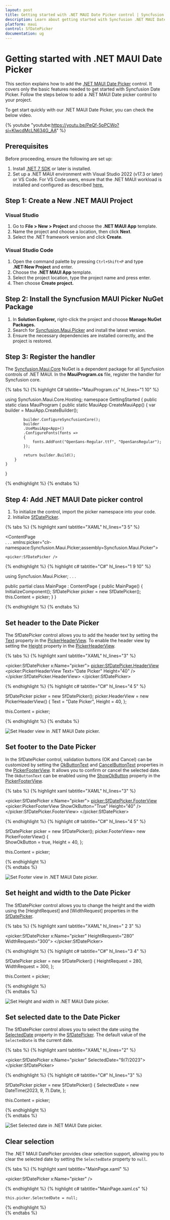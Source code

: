 ```yaml
---
layout: post
title: Getting started with .NET MAUI Date Picker control | Syncfusion
description: Learn about getting started with Syncfusion .NET MAUI Date Picker (SfDatePicker) control and its basic features.
platform: maui
control: SfDatePicker
documentation: ug
---
```


# Getting started with .NET MAUI Date Picker
This section explains how to add the [.NET MAUI Date Picker](https://www.syncfusion.com/maui-controls/maui-datepicker) control. It covers only the basic features needed to get started with Syncfusion Date Picker. Follow the steps below to add a .NET MAUI Date picker control to your project.

To get start quickly with our .NET MAUI Date Picker, you can check the below video.

{% youtube "youtube:https://youtu.be/PeQf-5pPCWo?si=KlwcdMcLN634G_AA" %}

## Prerequisites

Before proceeding, ensure the following are set up:
1. Install [.NET 7 SDK](https://dotnet.microsoft.com/en-us/download/dotnet/7.0) or later is installed.
2. Set up a .NET MAUI environment with Visual Studio 2022 (v17.3 or later) or VS Code. For VS Code users, ensure that the .NET MAUI workload is installed and configured as described [here.](https://learn.microsoft.com/en-us/dotnet/maui/get-started/installation?view=net-maui-8.0&tabs=visual-studio-code)

## Step 1: Create a New .NET MAUI Project

### Visual Studio

1. Go to **File > New > Project** and choose the **.NET MAUI App** template.
2. Name the project and choose a location, then click **Next**.
3. Select the .NET framework version and click **Create**.

### Visual Studio Code

1. Open the command palette by pressing `Ctrl+Shift+P` and type **.NET:New Project** and enter.
2. Choose the **.NET MAUI App** template.
3. Select the project location, type the project name and press enter.
4. Then choose **Create project.**

## Step 2: Install the Syncfusion MAUI Picker NuGet Package

1. In **Solution Explorer,** right-click the project and choose **Manage NuGet Packages.**
2. Search for [Syncfusion.Maui.Picker](https://www.nuget.org/packages/Syncfusion.Maui.Picker/) and install the latest version.
3. Ensure the necessary dependencies are installed correctly, and the project is restored.

## Step 3: Register the handler

The [Syncfusion.Maui.Core](https://www.nuget.org/packages/Syncfusion.Maui.Core/) NuGet is a dependent package for all Syncfusion controls of .NET MAUI. In the **MauiProgram.cs** file, register the handler for Syncfusion core.

{% tabs %}
{% highlight C# tabtitle="MauiProgram.cs" hl_lines="1 10" %}

using Syncfusion.Maui.Core.Hosting;
namespace GettingStarted
{
    public static class MauiProgram
    {
        public static MauiApp CreateMauiApp()
        {
            var builder = MauiApp.CreateBuilder();

            builder.ConfigureSyncfusionCore();
            builder
            .UseMauiApp<App>()
            .ConfigureFonts(fonts =>
            {
                fonts.AddFont("OpenSans-Regular.ttf", "OpenSansRegular");
            });

            return builder.Build();
        }
    }
}

{% endhighlight %}
{% endtabs %}

## Step 4: Add .NET MAUI Date picker control

1. To initialize the control, import the picker namespace into your code.
2. Initialize [SfDatePicker](https://help.syncfusion.com/cr/maui/Syncfusion.Maui.Picker.SfDatePicker.html).

{% tabs %}
{% highlight xaml tabtitle="XAML" hl_lines="3 5" %}

<ContentPage   
    . . .
    xmlns:picker="clr-namespace:Syncfusion.Maui.Picker;assembly=Syncfusion.Maui.Picker">

    <picker:SfDatePicker />
</ContentPage>

{% endhighlight %}
{% highlight c# tabtitle="C#" hl_lines="1 9 10" %}

using Syncfusion.Maui.Picker;
. . .

public partial class MainPage : ContentPage
{
    public MainPage()
    {
        InitializeComponent();
        SfDatePicker picker = new SfDatePicker();
        this.Content = picker;
    }
}

{% endhighlight %}
{% endtabs %}

## Set header to the Date Picker

The SfDatePicker control allows you to add the header text by setting the [Text](https://help.syncfusion.com/cr/maui/Syncfusion.Maui.Picker.PickerHeaderView.html#Syncfusion_Maui_Picker_PickerHeaderView_Text) property in the [PickerHeaderView](https://help.syncfusion.com/cr/maui/Syncfusion.Maui.Picker.PickerHeaderView.html). To enable the header view by setting the [Height](https://help.syncfusion.com/cr/maui/Syncfusion.Maui.Picker.PickerHeaderView.html#Syncfusion_Maui_Picker_PickerHeaderView_Height) property in the [PickerHeaderView](https://help.syncfusion.com/cr/maui/Syncfusion.Maui.Picker.PickerHeaderView.html).

{% tabs %}
{% highlight xaml tabtitle="XAML" hl_lines="3" %}

<picker:SfDatePicker x:Name="picker">
    <picker:SfDatePicker.HeaderView>
        <picker:PickerHeaderView Text="Date Picker" Height="40" />
    </picker:SfDatePicker.HeaderView>
</picker:SfDatePicker>

{% endhighlight %}
{% highlight c# tabtitle="C#" hl_lines="4 5" %}

SfDatePicker picker = new SfDatePicker();
picker.HeaderView = new PickerHeaderView()
{
    Text = "Date Picker",
    Height = 40,
};

this.Content = picker;

{% endhighlight %}
{% endtabs %}

![Set Header view in .NET MAUI Date picker.](images/getting-started/maui-date-picker-set-header-view.png)

## Set footer to the Date Picker

In the SfDatePicker control, validation buttons (OK and Cancel) can be customized by setting the [OkButtonText](https://help.syncfusion.com/cr/maui/Syncfusion.Maui.Picker.PickerFooterView.html#Syncfusion_Maui_Picker_PickerFooterView_OkButtonText) and [CancelButtonText](https://help.syncfusion.com/cr/maui/Syncfusion.Maui.Picker.PickerFooterView.html#Syncfusion_Maui_Picker_PickerFooterView_CancelButtonText) properties in the [PickerFooterView](https://help.syncfusion.com/cr/maui/Syncfusion.Maui.Picker.PickerFooterView.html). It allows you to confirm or cancel the selected date. The `OkButtonText` can be enabled using the [ShowOkButton](https://help.syncfusion.com/cr/maui/Syncfusion.Maui.Picker.PickerFooterView.html#Syncfusion_Maui_Picker_PickerFooterView_ShowOkButton) property in the [PickerFooterView](https://help.syncfusion.com/cr/maui/Syncfusion.Maui.Picker.PickerFooterView.html).

{% tabs %}
{% highlight xaml tabtitle="XAML" hl_lines="3" %}

<picker:SfDatePicker x:Name="picker">
    <picker:SfDatePicker.FooterView>
        <picker:PickerFooterView ShowOkButton="True" Height="40" />
    </picker:SfDatePicker.FooterView>
</picker:SfDatePicker>

{% endhighlight %}
{% highlight c# tabtitle="C#" hl_lines="4 5" %}

SfDatePicker picker = new SfDatePicker();
picker.FooterView= new PickerFooterView()
{  
    ShowOkButton = true,
    Height = 40,
};

this.Content = picker;

{% endhighlight %}  
{% endtabs %}

![Set Footer view in .NET MAUI Date picker.](images/getting-started/maui-date-picker-set-footer-view.png)

## Set height and width to the Date Picker

The SfDatePicker control allows you to change the height and the width using the [HeightRequest] and [WidthRequest] properties in the [SfDatePicker](https://help.syncfusion.com/cr/maui/Syncfusion.Maui.Picker.SfDatePicker.html).

{% tabs %}
{% highlight xaml tabtitle="XAML" hl_lines=" 2 3" %}

<picker:SfDatePicker x:Name="picker" 
                    HeightRequest="280" 
                    WidthRequest="300">
</picker:SfDatePicker>

{% endhighlight %}
{% highlight c# tabtitle="C#" hl_lines="3 4" %}

SfDatePicker picker = new SfDatePicker()
{
    HeightRequest = 280,
    WidthRequest = 300,
};

this.Content = picker;

{% endhighlight %}  
{% endtabs %}

![Set Height and width in .NET MAUI Date picker.](images/getting-started/maui-date-picker-set-height-and-width.png)

## Set selected date to the Date Picker

The SfDatePicker control allows you to select the date using the [SelectedDate](https://help.syncfusion.com/cr/maui/Syncfusion.Maui.Picker.SfDatePicker.html#Syncfusion_Maui_Picker_SfDatePicker_SelectedDate) property in the [SfDatePicker](https://help.syncfusion.com/cr/maui/Syncfusion.Maui.Picker.SfDatePicker.html). The default value of the `SelectedDate` is the current date.

{% tabs %}
{% highlight xaml tabtitle="XAML" hl_lines="2" %}

<picker:SfDatePicker x:Name="picker" 
                     SelectedDate="9/7/2023">
</picker:SfDatePicker>

{% endhighlight %}
{% highlight c# tabtitle="C#" hl_lines="3" %}

SfDatePicker picker = new SfDatePicker()
{
    SelectedDate = new DateTime(2023, 9, 7).Date,
};

this.Content = picker;

{% endhighlight %}  
{% endtabs %}

![Set Selected date in .NET MAUI Date picker.](images/getting-started/maui-date-picker-selected-date.png)

## Clear selection

The .NET MAUI DatePicker provides clear selection support, allowing you to clear the selected date by setting the `SelectedDate` property to `null`.

{% tabs %}
{% highlight xaml tabtitle="MainPage.xaml" %}

<picker:SfDatePicker x:Name="picker" />

{% endhighlight %}
{% highlight c# tabtitle="MainPage.xaml.cs" %}

    this.picker.SelectedDate = null;

{% endhighlight %}  
{% endtabs %}